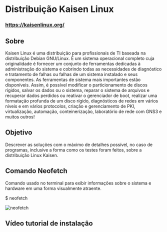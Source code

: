 # Distribuição Kaisen Linux
### https://kaisenlinux.org/
## Sobre
Kaisen Linux é uma distribuição para profissionais de TI baseada na distribuição Debian GNU/Linux. É um sistema operacional completo cuja originalidade é fornecer um conjunto de ferramentas dedicadas à administração do sistema e cobrindo todas as necessidades de diagnóstico e tratamento de falhas ou falhas de um sistema instalado e seus componentes. As ferramentas de sistema mais importantes estão disponíveis. Assim, é possível modificar o particionamento de discos rígidos, salvar os dados ou o sistema, reparar o sistema de arquivos e recuperar dados perdidos ou reativar o gerenciador de boot, realizar uma formatação profunda de um disco rígido, diagnósticos de redes em vários níveis e em vários protocolos, criação e gerenciamento de PKI, virtualização, automação, conteinerização, laboratório de rede com GNS3 e muitos outros!

## Objetivo
Descrever as soluções com o máximo de detalhes possível, no caso de programas,
inclusive a forma como os testes foram feitos, sobre a distribuição Linux Kaisen.

## Comando Neofetch
Comando usado no terminal para exibir informações sobre o sistema e hardware em uma forma visualmente atraente. 

$ neofetch

![neofetch](https://github.com/gabiel98/EduardoHenrique_GabrielPeixoto_dist_os_rr_2023/blob/main/M%C3%ADdias/Comando%20Neofetch.png)


## Vídeo tutorial de instalação

